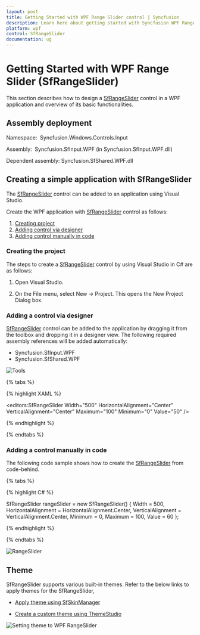 ```yaml
---
layout: post
title: Getting Started with WPF Range Slider control | Syncfusion
description: Learn here about getting started with Syncfusion WPF Range Slider (SfRangeSlider) control, its elements and more.
platform: wpf
control: SfRangeSlider 
documentation: ug
---
```


# Getting Started with WPF Range Slider (SfRangeSlider)

This section describes how to design a [SfRangeSlider](https://help.syncfusion.com/cr/wpf/Syncfusion.SfInput.Wpf~Syncfusion.Windows.Controls.Input.SfRangeSlider.html) control in a WPF application and overview of its basic functionalities.

## Assembly deployment

 Namespace:  Syncfusion.Windows.Controls.Input

 Assembly:  Syncfusion.SfInput.WPF (in Syncfusion.SfInput.WPF.dll) 

Dependent assembly: Syncfusion.SfShared.WPF.dll


## Creating a simple application with SfRangeSlider

The [SfRangeSlider](https://help.syncfusion.com/cr/wpf/Syncfusion.SfInput.Wpf~Syncfusion.Windows.Controls.Input.SfRangeSlider.html) control can be added to an application using Visual Studio.

Create the WPF application with [SfRangeSlider](https://help.syncfusion.com/cr/wpf/Syncfusion.SfInput.Wpf~Syncfusion.Windows.Controls.Input.SfRangeSlider.html) control as follows:

1. [Creating project](#creating-the-project)
2. [Adding control via designer](#adding-control-via-designer)
3. [Adding control manually in code](#adding-control-manually-in-code)

### Creating the project

The steps to create a [SfRangeSlider](https://help.syncfusion.com/cr/wpf/Syncfusion.SfInput.Wpf~Syncfusion.Windows.Controls.Input.SfRangeSlider.html) control by using Visual Studio in C# are as follows:

1.	Open Visual Studio.

2.	On the File menu, select New -> Project. This opens the New Project Dialog box.

### Adding a control via designer

[SfRangeSlider](https://help.syncfusion.com/cr/wpf/Syncfusion.SfInput.Wpf~Syncfusion.Windows.Controls.Input.SfRangeSlider.html) control can be added to the application by dragging it from the toolbox and dropping it in a designer view. The following required assembly references will be added automatically:

* Syncfusion.SfInput.WPF
* Syncfusion.SfShared.WPF

![Tools](GettingStarted_images/img1.png)

{% tabs %}

{% highlight XAML %}

<editors:SfRangeSlider
                    Width="500"
                    HorizontalAlignment="Center"
                    VerticalAlignment="Center"
                    Maximum="100"
                    Minimum="0"
                    Value="50" />

{% endhighlight %}

{% endtabs %}

### Adding a control manually in code

The following code sample shows how to create the [SfRangeSlider](https://help.syncfusion.com/cr/wpf/Syncfusion.SfInput.Wpf~Syncfusion.Windows.Controls.Input.SfRangeSlider.html) from code-behind.

{% tabs %}

{% highlight C# %}

SfRangeSlider rangeSlider = new SfRangeSlider()
            {
                Width = 500,
                HorizontalAlignment = HorizontalAlignment.Center,
                VerticalAlignment = VerticalAlignment.Center,
                Minimum = 0,
                Maximum = 100,
                Value = 60
            };

{% endhighlight %}

{% endtabs %}

![RangeSlider](GettingStarted_images/img2.png)

## Theme

SfRangeSlider supports various built-in themes. Refer to the below links to apply themes for the SfRangeSlider,

  * [Apply theme using SfSkinManager](https://help.syncfusion.com/wpf/themes/skin-manager)
	
  * [Create a custom theme using ThemeStudio](https://help.syncfusion.com/wpf/themes/theme-studio#creating-custom-theme)

  ![Setting theme to WPF RangeSlider](GettingStarted_images/Theme.png)